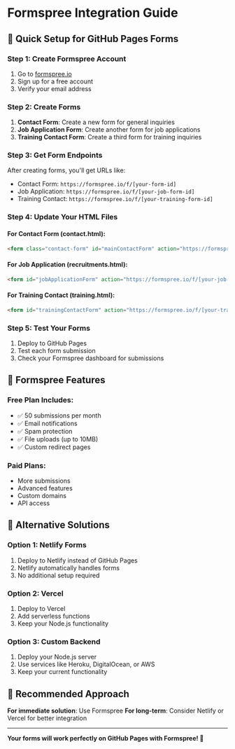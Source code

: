 # Formspree Integration Guide

## 🚀 **Quick Setup for GitHub Pages Forms**

### **Step 1: Create Formspree Account**
1. Go to [formspree.io](https://formspree.io)
2. Sign up for a free account
3. Verify your email address

### **Step 2: Create Forms**
1. **Contact Form**: Create a new form for general inquiries
2. **Job Application Form**: Create another form for job applications
3. **Training Contact Form**: Create a third form for training inquiries

### **Step 3: Get Form Endpoints**
After creating forms, you'll get URLs like:
- Contact Form: `https://formspree.io/f/[your-form-id]`
- Job Application: `https://formspree.io/f/[your-job-form-id]`
- Training Contact: `https://formspree.io/f/[your-training-form-id]`

### **Step 4: Update Your HTML Files**

#### **For Contact Form (contact.html):**
```html
<form class="contact-form" id="mainContactForm" action="https://formspree.io/f/[your-contact-form-id]" method="POST">
```

#### **For Job Application (recruitments.html):**
```html
<form id="jobApplicationForm" action="https://formspree.io/f/[your-job-form-id]" method="POST" enctype="multipart/form-data">
```

#### **For Training Contact (training.html):**
```html
<form id="trainingContactForm" action="https://formspree.io/f/[your-training-form-id]" method="POST">
```

### **Step 5: Test Your Forms**
1. Deploy to GitHub Pages
2. Test each form submission
3. Check your Formspree dashboard for submissions

## 📧 **Formspree Features**

### **Free Plan Includes:**
- ✅ 50 submissions per month
- ✅ Email notifications
- ✅ Spam protection
- ✅ File uploads (up to 10MB)
- ✅ Custom redirect pages

### **Paid Plans:**
- More submissions
- Advanced features
- Custom domains
- API access

## 🔧 **Alternative Solutions**

### **Option 1: Netlify Forms**
1. Deploy to Netlify instead of GitHub Pages
2. Netlify automatically handles forms
3. No additional setup required

### **Option 2: Vercel**
1. Deploy to Vercel
2. Add serverless functions
3. Keep your Node.js functionality

### **Option 3: Custom Backend**
1. Deploy your Node.js server
2. Use services like Heroku, DigitalOcean, or AWS
3. Keep your current functionality

## 🎯 **Recommended Approach**

**For immediate solution**: Use Formspree
**For long-term**: Consider Netlify or Vercel for better integration

---

**Your forms will work perfectly on GitHub Pages with Formspree! 🚀**
